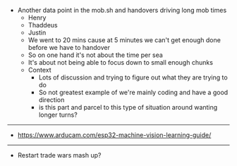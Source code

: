 - Another data point in the mob.sh and handovers driving long mob times
	- Henry
	- Thaddeus
	- Justin
	- We went to 20 mins cause at 5 minutes we can't get enough done before we have to handover
	- So on one hand it's not about the time per sea
	- It's about not being able to focus down to small enough chunks
	- Context
		- Lots of discussion and trying to figure out what they are trying to do
		- So not greatest example of we're mainly coding and have a good direction
		- is this part and parcel to this type of situation around wanting longer turns?
- ---
- https://www.arducam.com/esp32-machine-vision-learning-guide/
- ---
- Restart trade wars mash up?